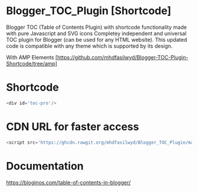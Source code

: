 # Blogger_TOC_Plugin [Shortcode]
Blogger TOC (Table of Contents Plugin) with shortcode functionality made with pure Javascript and SVG icons
Completey independent and universal TOC plugin for Blogger (can be used for any HTML website). This updated code is compatible with any theme which is supported by its design.

With AMP Elements [https://github.com/mhdfasilwyd/Blogger-TOC-Plugin-Shortcode/tree/amp]

# Shortcode
```javascript
<div id='toc-pro'/>
```
# CDN URL for faster access
```javascript
<script src='https://ghcdn.rawgit.org/mhdfasilwyd/Blogger_TOC_Plugin/main/toc-pro.js' type='text/javascript'/>
```
# Documentation
https://bloginos.com/table-of-contents-in-blogger/
